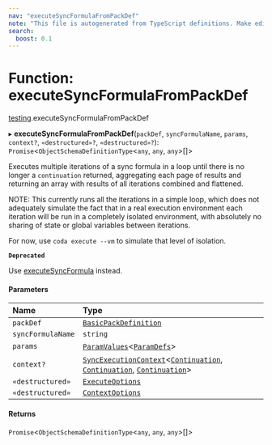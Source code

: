 ```yaml
---
nav: "executeSyncFormulaFromPackDef"
note: "This file is autogenerated from TypeScript definitions. Make edits to the comments in the TypeScript file and then run `make docs` to regenerate this file."
search:
  boost: 0.1
---
```

# Function: executeSyncFormulaFromPackDef

[testing](../modules/testing.md).executeSyncFormulaFromPackDef

▸ **executeSyncFormulaFromPackDef**(`packDef`, `syncFormulaName`, `params`, `context?`, `«destructured»?`, `«destructured»?`): `Promise`<`ObjectSchemaDefinitionType`<`any`, `any`, `any`\>[]\>

Executes multiple iterations of a sync formula in a loop until there is no longer
a `continuation` returned, aggregating each page of results and returning an array
with results of all iterations combined and flattened.

NOTE: This currently runs all the iterations in a simple loop, which does not
adequately simulate the fact that in a real execution environment each iteration
will be run in a completely isolated environment, with absolutely no sharing
of state or global variables between iterations.

For now, use `coda execute --vm` to simulate that level of isolation.

**`Deprecated`**

Use [executeSyncFormula](testing.executeSyncFormula.md) instead.

#### Parameters

| Name | Type |
| :------ | :------ |
| `packDef` | [`BasicPackDefinition`](../types/core.BasicPackDefinition.md) |
| `syncFormulaName` | `string` |
| `params` | [`ParamValues`](../types/core.ParamValues.md)<[`ParamDefs`](../types/core.ParamDefs.md)\> |
| `context?` | [`SyncExecutionContext`](../interfaces/core.SyncExecutionContext.md)<[`Continuation`](../interfaces/core.Continuation.md), [`Continuation`](../interfaces/core.Continuation.md), [`Continuation`](../interfaces/core.Continuation.md)\> |
| `«destructured»` | [`ExecuteOptions`](../interfaces/testing.ExecuteOptions.md) |
| `«destructured»` | [`ContextOptions`](../interfaces/testing.ContextOptions.md) |

#### Returns

`Promise`<`ObjectSchemaDefinitionType`<`any`, `any`, `any`\>[]\>
